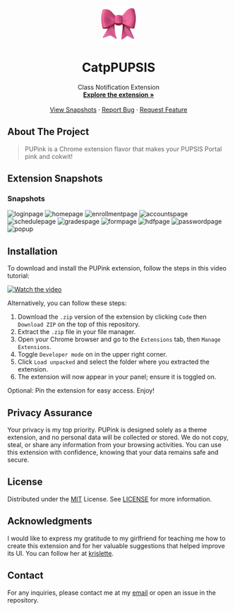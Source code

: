 <a id="readme-top"></a>

<!-- PROJECT LOGO -->
<br />
<div align="center">
  <a href="https://github.com/feiryrej/PUPink">
    <img src="icons/icon128.png" alt="Logo" width="80" height="80">
  </a>

  <h1 align="center">CatpPUPSIS</h1>
  <p align="center">
    Class Notification Extension
    <br />
    <a href="#installation"><strong>Explore the extension »</strong></a>
    <br />
    <br />
    <a href="#extension-snapshots">View Snapshots</a>
    ·
    <a href="https://github.com/feiryrej/PUPink/issues">Report Bug</a>
    ·
    <a href="https://github.com/feiryrej/PUPink/pulls">Request Feature</a>
  </p>
</div>

<!-- ABOUT THE PROJECT -->

## About The Project

> PUPink is a Chrome extension flavor that makes your PUPSIS Portal pink and cokwit!

## Extension Snapshots

### Snapshots
![loginpage](https://github.com/user-attachments/assets/6344d368-dbe3-4304-9566-c2d37a9eb68e)
![homepage](https://github.com/user-attachments/assets/8fd1ec35-c250-45a9-a208-30165016731c)
![enrollmentpage](https://github.com/user-attachments/assets/9ed3012d-cd31-4ef5-a03b-eff9ee4099b6)
![accountspage](https://github.com/user-attachments/assets/127c5f7d-ea7c-4f4d-880e-dd6ef1761607)
![schedulepage](https://github.com/user-attachments/assets/2036b436-8de2-4b60-9db6-ec03bcd9cabf)
![gradespage](https://github.com/user-attachments/assets/dbd543d3-03fa-4c89-9a12-0c9e3bf8b5f8)
![formpage](https://github.com/user-attachments/assets/7deed349-0cc3-4988-a691-89867084210e)
![hdfpage](https://github.com/user-attachments/assets/871ba350-27d0-450d-87fc-df8ec19bab43)
![passwordpage](https://github.com/user-attachments/assets/c574ea82-bc15-4470-8903-04e730eae7db)
![popup](https://github.com/user-attachments/assets/418ffcd2-a11c-4ef3-b4db-6786a06a646d)

## Installation

To download and install the PUPink extension, follow the steps in this video tutorial:

[![Watch the video](https://img.youtube.com/vi/vRuT3vQide8/0.jpg)](https://youtu.be/vRuT3vQide8?si=_QbUSr6CSXfrAafX)

Alternatively, you can follow these steps:

1. Download the `.zip` version of the extension by clicking `Code` then `Download ZIP` on the top of this repository.
2. Extract the `.zip` file in your file manager.
3. Open your Chrome browser and go to the `Extensions` tab, then `Manage Extensions`.
4. Toggle `Developer mode` on in the upper right corner.
5. Click `Load unpacked` and select the folder where you extracted the extension.
6. The extension will now appear in your panel; ensure it is toggled on.

Optional: Pin the extension for easy access. Enjoy!

## Privacy Assurance

Your privacy is my top priority. PUPink is designed solely as a theme extension, and no personal data will be collected or stored. We do not copy, steal, or share any information from your browsing activities. You can use this extension with confidence, knowing that your data remains safe and secure.

## License

Distributed under the [MIT](https://choosealicense.com/licenses/mit/) License. See [LICENSE](LICENSE) for more information.

## Acknowledgments

I would like to express my gratitude to my girlfriend for teaching me how to create this extension and for her valuable suggestions that helped improve its UI. You can follow her at [krislette](https://github.com/krislette).

## Contact

For any inquiries, please contact me at my [email](rejinimikasi06@gmail.com) or open an issue in the repository.

